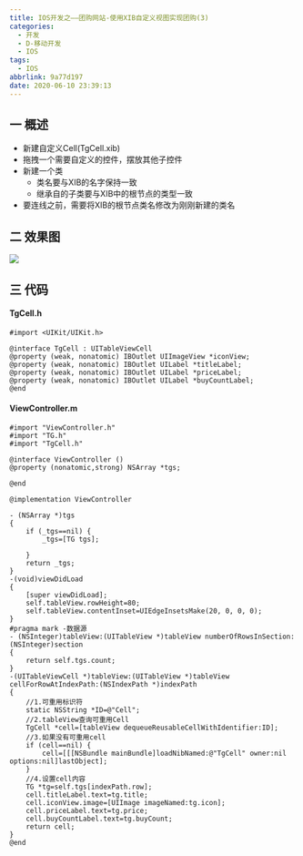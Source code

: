```yaml
---
title: IOS开发之——团购网站-使用XIB自定义视图实现团购(3)
categories:
  - 开发
  - D-移动开发
  - IOS
tags:
  - IOS
abbrlink: 9a77d197
date: 2020-06-10 23:39:13
---
```

## 一 概述

* 新建自定义Cell(TgCell.xib)
* 拖拽一个需要自定义的控件，摆放其他子控件
* 新建一个类
  - 类名要与XIB的名字保持一致
  - 继承自的子类要与XIB中的根节点的类型一致
* 要连线之前，需要将XIB的根节点类名修改为刚刚新建的类名

<!--more-->

## 二 效果图

![][1]

## 三 代码

#### TgCell.h

```
#import <UIKit/UIKit.h>

@interface TgCell : UITableViewCell
@property (weak, nonatomic) IBOutlet UIImageView *iconView;
@property (weak, nonatomic) IBOutlet UILabel *titleLabel;
@property (weak, nonatomic) IBOutlet UILabel *priceLabel;
@property (weak, nonatomic) IBOutlet UILabel *buyCountLabel;
@end
```

#### ViewController.m

```
#import "ViewController.h"
#import "TG.h"
#import "TgCell.h"

@interface ViewController ()
@property (nonatomic,strong) NSArray *tgs;

@end

@implementation ViewController

- (NSArray *)tgs
{
    if (_tgs==nil) {
        _tgs=[TG tgs];
    
    }
    return _tgs;
}
-(void)viewDidLoad
{
    [super viewDidLoad];
    self.tableView.rowHeight=80;
    self.tableView.contentInset=UIEdgeInsetsMake(20, 0, 0, 0);
}
#pragma mark -数据源
- (NSInteger)tableView:(UITableView *)tableView numberOfRowsInSection:(NSInteger)section
{
    return self.tgs.count;
}
-(UITableViewCell *)tableView:(UITableView *)tableView cellForRowAtIndexPath:(NSIndexPath *)indexPath
{
    //1.可重用标识符
    static NSString *ID=@"Cell";
    //2.tableView查询可重用Cell
    TgCell *cell=[tableView dequeueReusableCellWithIdentifier:ID];
    //3.如果没有可重用cell
    if (cell==nil) {
        cell=[[[NSBundle mainBundle]loadNibNamed:@"TgCell" owner:nil options:nil]lastObject];      
    }
    //4.设置cell内容
    TG *tg=self.tgs[indexPath.row];
    cell.titleLabel.text=tg.title;
    cell.iconView.image=[UIImage imageNamed:tg.icon];
    cell.priceLabel.text=tg.price;
    cell.buyCountLabel.text=tg.buyCount;  
    return cell;
}
@end
```


[1]:https://raw.githubusercontent.com/PGzxc/CDN/master/blog-ios/ios-xib-tuangou.png